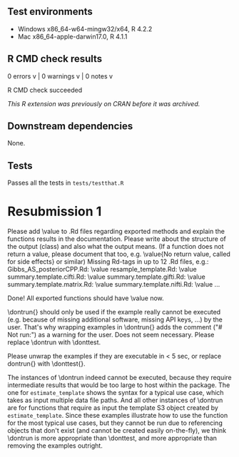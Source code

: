 ## Test environments

* Windows x86_64-w64-mingw32/x64, R 4.2.2
* Mac x86_64-apple-darwin17.0, R 4.1.1

## R CMD check results

0 errors v | 0 warnings v | 0 notes v

R CMD check succeeded

*This R extension was previously on CRAN before it was archived.*

## Downstream dependencies

None.

## Tests

Passes all the tests in `tests/testthat.R`

# Resubmission 1 

  Please add \value to .Rd files regarding exported methods and explain
  the functions results in the documentation. Please write about the
  structure of the output (class) and also what the output means. (If a
  function does not return a value, please document that too, e.g.
  \value{No return value, called for side effects} or similar)
  Missing Rd-tags in up to 12 .Rd files, e.g.:
        Gibbs_AS_posteriorCPP.Rd: \value
        resample_template.Rd: \value
        summary.template.cifti.Rd: \value
        summary.template.gifti.Rd: \value
        summary.template.matrix.Rd: \value
        summary.template.nifti.Rd: \value
        ...

Done! All exported functions should have \value now.

  \dontrun{} should only be used if the example really cannot be executed
  (e.g. because of missing additional software, missing API keys, ...) by
  the user. That's why wrapping examples in \dontrun{} adds the comment
  ("# Not run:") as a warning for the user. Does not seem necessary.
  Please replace \dontrun with \donttest.

  Please unwrap the examples if they are executable in < 5 sec, or replace
  dontrun{} with \donttest{}.

The instances of \dontrun indeed cannot be executed, because they require 
intermediate results that would be too large to host within the package.
The one for `estimate_template` shows the syntax for a typical use case, which
takes as input multiple data file paths. And all other instances of \dontrun are
for functions that require as input the template S3 object created by
`estimate_template`. Since these examples illustrate how to use the function for
the most typical use cases, but they cannot be run due to referencing objects
that don't exist (and cannot be created easily on-the-fly), we think \dontrun
is more appropriate than \donttest, and more appropriate than removing the
examples outright.
